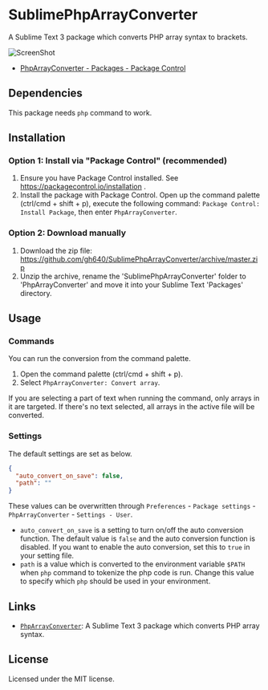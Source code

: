 # SublimePhpArrayConverter

A Sublime Text 3 package which converts PHP array syntax to brackets.

![ScreenShot](https://raw.github.com/gh640/SublimePhpArrayConverter/master/assets/screenshot.gif)

- [PhpArrayConverter - Packages - Package Control](https://packagecontrol.io/packages/PhpArrayConverter)


## Dependencies

This package needs `php` command to work.


## Installation

### Option 1: Install via "Package Control" (recommended)

1. Ensure you have Package Control installed. See https://packagecontrol.io/installation .
2. Install the package with Package Control. Open up the command palette (ctrl/cmd + shift + p), execute the following command: `Package Control: Install Package`, then enter `PhpArrayConverter`.

### Option 2: Download manually

1. Download the zip file: https://github.com/gh640/SublimePhpArrayConverter/archive/master.zip
2. Unzip the archive, rename the 'SublimePhpArrayConverter' folder to 'PhpArrayConverter' and move it into your Sublime Text 'Packages' directory.


## Usage

### Commands

You can run the conversion from the command palette.

1. Open the command palette (ctrl/cmd + shift + p).
2. Select `PhpArrayConverter: Convert array`.

If you are selecting a part of text when running the command, only arrays in it are targeted. If there's no text selected, all arrays in the active file will be converted.

### Settings

The default settings are set as below.

```json
{
  "auto_convert_on_save": false,
  "path": ""
}
```

These values can be overwritten through `Preferences` - `Package settings` - `PhpArrayConverter` - `Settings - User`.

- `auto_convert_on_save` is a setting to turn on/off the auto conversion function. The default value is `false` and the auto conversion function is disabled. If you want to enable the auto conversion, set this to `true` in your setting file.
- `path` is a value which is converted to the environment variable `$PATH` when `php` command to tokenize the php code is run. Change this value to specify which `php` should be used in your environment.


## Links

- [`PhpArrayConverter`](https://github.com/gh640/SublimePhpArrayConverter): A Sublime Text 3 package which converts PHP array syntax.


## License

Licensed under the MIT license.
